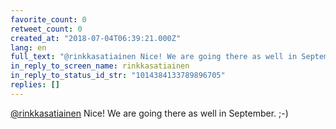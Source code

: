 ```yaml
---
favorite_count: 0
retweet_count: 0
created_at: "2018-07-04T06:39:21.000Z"
lang: en
full_text: "@rinkkasatiainen Nice! We are going there as well in September. ;-)"
in_reply_to_screen_name: rinkkasatiainen
in_reply_to_status_id_str: "1014384133789896705"
replies: []
---
```


[@rinkkasatiainen](https://twitter.com/rinkkasatiainen) Nice! We are going there
as well in September. ;-)
